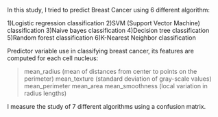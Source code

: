 In this study, I tried to predict Breast Cancer using 6 different algorithm:

1)Logistic regression classification
2)SVM (Support Vector Machine) classification
3)Naive bayes classification
4)Decision tree classification
5)Random forest classification
6)K-Nearest Neighbor classification

Predictor variable use in classifying breast cancer, its features are computed for each cell nucleus:

> mean_radius (mean of distances from center to points on the perimeter)
> mean_texture (standard deviation of gray-scale values)
> mean_perimeter
> mean_area
> mean_smoothness (local variation in radius lengths)

I measure the study of 7 different algorithms using a confusion matrix.
